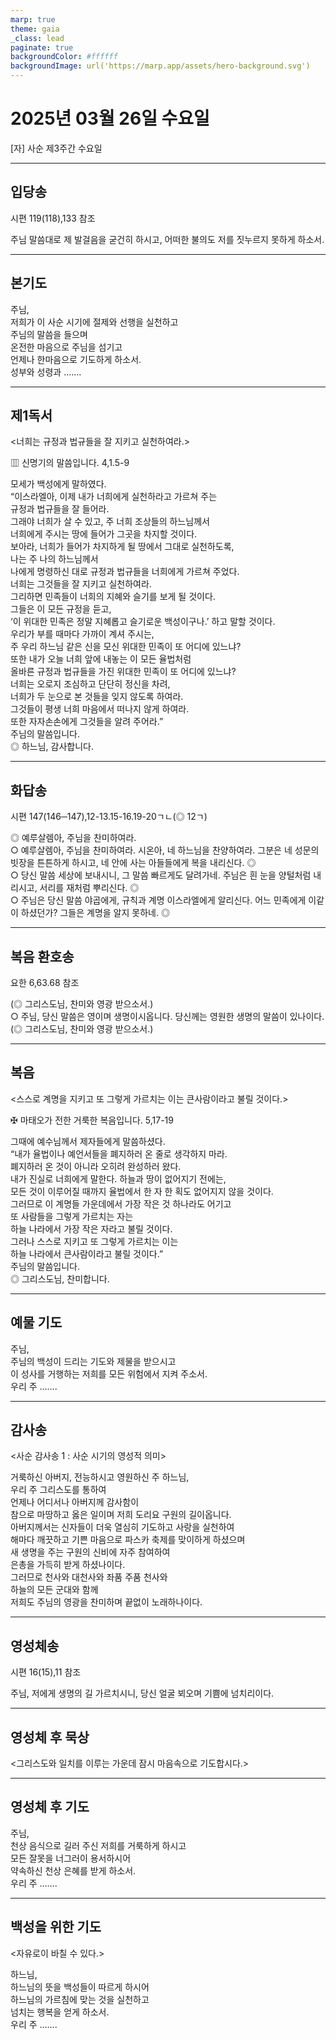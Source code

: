 ```yaml
---
marp: true
theme: gaia
_class: lead
paginate: true
backgroundColor: #ffffff
backgroundImage: url('https://marp.app/assets/hero-background.svg')
---
```


# 2025년 03월 26일 수요일

[자] 사순 제3주간 수요일  




---

## 입당송

시편 119(118),133 참조

주님 말씀대로 제 발걸음을 굳건히 하시고, 어떠한 불의도 저를 짓누르지 못하게 하소서.  
  


---

## 본기도

주님,  
저희가 이 사순 시기에 절제와 선행을 실천하고  
주님의 말씀을 들으며  
온전한 마음으로 주님을 섬기고  
언제나 한마음으로 기도하게 하소서.  
성부와 성령과 …….  
  


---

## 제1독서

<너희는 규정과 법규들을 잘 지키고 실천하여라.>

▥ 신명기의 말씀입니다. 4,1.5-9

모세가 백성에게 말하였다.  
“이스라엘아, 이제 내가 너희에게 실천하라고 가르쳐 주는  
규정과 법규들을 잘 들어라.  
그래야 너희가 살 수 있고, 주 너희 조상들의 하느님께서  
너희에게 주시는 땅에 들어가 그곳을 차지할 것이다.  
보아라, 너희가 들어가 차지하게 될 땅에서 그대로 실천하도록,  
나는 주 나의 하느님께서  
나에게 명령하신 대로 규정과 법규들을 너희에게 가르쳐 주었다.  
너희는 그것들을 잘 지키고 실천하여라.  
그리하면 민족들이 너희의 지혜와 슬기를 보게 될 것이다.  
그들은 이 모든 규정을 듣고,  
‘이 위대한 민족은 정말 지혜롭고 슬기로운 백성이구나.’ 하고 말할 것이다.  
우리가 부를 때마다 가까이 계셔 주시는,  
주 우리 하느님 같은 신을 모신 위대한 민족이 또 어디에 있느냐?  
또한 내가 오늘 너희 앞에 내놓는 이 모든 율법처럼  
올바른 규정과 법규들을 가진 위대한 민족이 또 어디에 있느냐?  
너희는 오로지 조심하고 단단히 정신을 차려,  
너희가 두 눈으로 본 것들을 잊지 않도록 하여라.  
그것들이 평생 너희 마음에서 떠나지 않게 하여라.  
또한 자자손손에게 그것들을 알려 주어라.”  
주님의 말씀입니다.  
◎ 하느님, 감사합니다.  
  


---

## 화답송

시편 147(146─147),12-13.15-16.19-20ㄱㄴ(◎ 12ㄱ)

◎ 예루살렘아, 주님을 찬미하여라.  
○ 예루살렘아, 주님을 찬미하여라. 시온아, 네 하느님을 찬양하여라. 그분은 네 성문의 빗장을 튼튼하게 하시고, 네 안에 사는 아들들에게 복을 내리신다. ◎  
○ 당신 말씀 세상에 보내시니, 그 말씀 빠르게도 달려가네. 주님은 흰 눈을 양털처럼 내리시고, 서리를 재처럼 뿌리신다. ◎  
○ 주님은 당신 말씀 야곱에게, 규칙과 계명 이스라엘에게 알리신다. 어느 민족에게 이같이 하셨던가? 그들은 계명을 알지 못하네. ◎  
  


---

## 복음 환호송

요한 6,63.68 참조

(◎ 그리스도님, 찬미와 영광 받으소서.)  
○ 주님, 당신 말씀은 영이며 생명이시옵니다. 당신께는 영원한 생명의 말씀이 있나이다.  
(◎ 그리스도님, 찬미와 영광 받으소서.)  
  


---

## 복음

<스스로 계명을 지키고 또 그렇게 가르치는 이는 큰사람이라고 불릴 것이다.>

✠ 마태오가 전한 거룩한 복음입니다. 5,17-19

그때에 예수님께서 제자들에게 말씀하셨다.  
“내가 율법이나 예언서들을 폐지하러 온 줄로 생각하지 마라.  
폐지하러 온 것이 아니라 오히려 완성하러 왔다.  
내가 진실로 너희에게 말한다. 하늘과 땅이 없어지기 전에는,  
모든 것이 이루어질 때까지 율법에서 한 자 한 획도 없어지지 않을 것이다.  
그러므로 이 계명들 가운데에서 가장 작은 것 하나라도 어기고  
또 사람들을 그렇게 가르치는 자는  
하늘 나라에서 가장 작은 자라고 불릴 것이다.  
그러나 스스로 지키고 또 그렇게 가르치는 이는  
하늘 나라에서 큰사람이라고 불릴 것이다.”  
주님의 말씀입니다.  
◎ 그리스도님, 찬미합니다.  
  


---

## 예물 기도

주님,  
주님의 백성이 드리는 기도와 제물을 받으시고  
이 성사를 거행하는 저희를 모든 위험에서 지켜 주소서.  
우리 주 …….  
  


---

## 감사송

<사순 감사송 1 : 사순 시기의 영성적 의미>

거룩하신 아버지, 전능하시고 영원하신 주 하느님,  
우리 주 그리스도를 통하여  
언제나 어디서나 아버지께 감사함이  
참으로 마땅하고 옳은 일이며 저희 도리요 구원의 길이옵니다.  
아버지께서는 신자들이 더욱 열심히 기도하고 사랑을 실천하여  
해마다 깨끗하고 기쁜 마음으로 파스카 축제를 맞이하게 하셨으며  
새 생명을 주는 구원의 신비에 자주 참여하여  
은총을 가득히 받게 하셨나이다.  
그러므로 천사와 대천사와 좌품 주품 천사와  
하늘의 모든 군대와 함께  
저희도 주님의 영광을 찬미하며 끝없이 노래하나이다.  
  


---

## 영성체송

시편 16(15),11 참조

주님, 저에게 생명의 길 가르치시니, 당신 얼굴 뵈오며 기쁨에 넘치리이다.  
  


---

## 영성체 후 묵상

<그리스도와 일치를 이루는 가운데 잠시 마음속으로 기도합시다.>  


---

## 영성체 후 기도

주님,  
천상 음식으로 길러 주신 저희를 거룩하게 하시고  
모든 잘못을 너그러이 용서하시어  
약속하신 천상 은혜를 받게 하소서.  
우리 주 …….  
  


---

## 백성을 위한 기도

<자유로이 바칠 수 있다.>

하느님,  
하느님의 뜻을 백성들이 따르게 하시어  
하느님의 가르침에 맞는 것을 실천하고  
넘치는 행복을 얻게 하소서.  
우리 주 …….